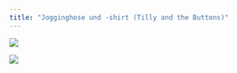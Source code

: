 ```yaml
---
title: "Jogginghose und -shirt (Tilly and the Buttons)"
---
```


![](DSCF8049.jpg)

![](DSCF8040.jpg)